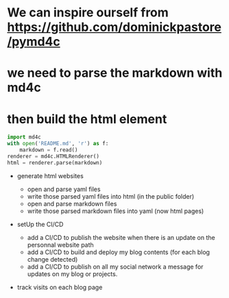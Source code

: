 # We can inspire ourself from https://github.com/dominickpastore/pymd4c
# we need to parse the markdown with md4c
# then build the html element

```python
import md4c
with open('README.md', 'r') as f:
    markdown = f.read()
renderer = md4c.HTMLRenderer()
html = renderer.parse(markdown)
```

- generate html websites
    - open and parse yaml files
    - write those parsed yaml files into html (in the public folder)
    - open and parse markdown files
    - write those parsed markdown files into yaml (now html pages)

- setUp the CI/CD
    - add a CI/CD to publish the website when there is an update on the personnal website path
    - add a CI/CD to build and deploy my blog contents (for each blog change detected)
    - add a CI/CD to publish on all my social network a message for updates on my blog or projects.

- track visits on each blog page
